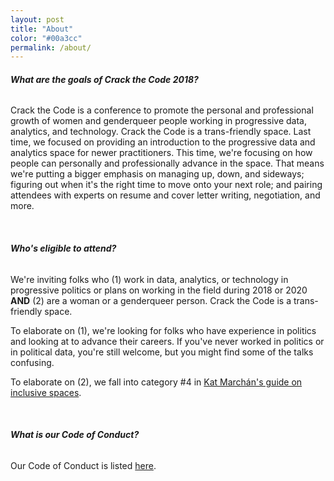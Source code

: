 ```yaml
---
layout: post
title: "About"
color: "#00a3cc"
permalink: /about/
---
```


###### **What are the goals of Crack the Code 2018?**

Crack the Code is a conference to promote the personal and professional growth of women and genderqueer people working in progressive data, analytics, and technology. Crack the Code is a trans-friendly space. Last time, we focused on providing an introduction to the progressive data and analytics space for newer practitioners. This time, we're focusing on how people can personally and professionally advance in the space. That means we're putting a bigger emphasis on managing up, down, and sideways; figuring out when it's the right time to move onto your next role; and pairing attendees with experts on resume and cover letter writing, negotiation, and more.

<br/>

###### **Who's eligible to attend?**

We're inviting folks who (1) work in data, analytics, or technology in progressive politics or plans on working in the field during 2018 or 2020 **AND** (2) are a woman or a genderqueer person. Crack the Code is a trans-friendly space.

To elaborate on (1), we're looking for folks who have experience in politics and looking at to advance their careers. If you've never worked in politics or in political data, you're still welcome, but you might find some of the talks confusing.

To elaborate on (2), we fall into category #4 in [Kat Marchán's guide on inclusive spaces](https://medium.com/@maybekatz/on-the-design-of-womens-spaces-72bf8f396dc0).

<br/>

###### **What is our Code of Conduct?**

Our Code of Conduct is listed [here](/code-of-conduct/).

<br/>



